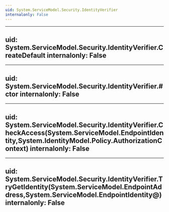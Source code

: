 ```yaml
---
uid: System.ServiceModel.Security.IdentityVerifier
internalonly: False
---
```


---
uid: System.ServiceModel.Security.IdentityVerifier.CreateDefault
internalonly: False
---

---
uid: System.ServiceModel.Security.IdentityVerifier.#ctor
internalonly: False
---

---
uid: System.ServiceModel.Security.IdentityVerifier.CheckAccess(System.ServiceModel.EndpointIdentity,System.IdentityModel.Policy.AuthorizationContext)
internalonly: False
---

---
uid: System.ServiceModel.Security.IdentityVerifier.TryGetIdentity(System.ServiceModel.EndpointAddress,System.ServiceModel.EndpointIdentity@)
internalonly: False
---
